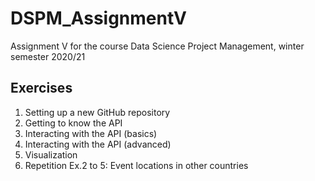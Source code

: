 # DSPM_AssignmentV
Assignment V for the course Data Science Project Management, winter semester 2020/21

## Exercises
1. Setting up a new GitHub repository
2. Getting to know the API 
3. Interacting with the API (basics)
4. Interacting with the API (advanced)
5. Visualization
6. Repetition Ex.2 to 5: Event locations in other countries